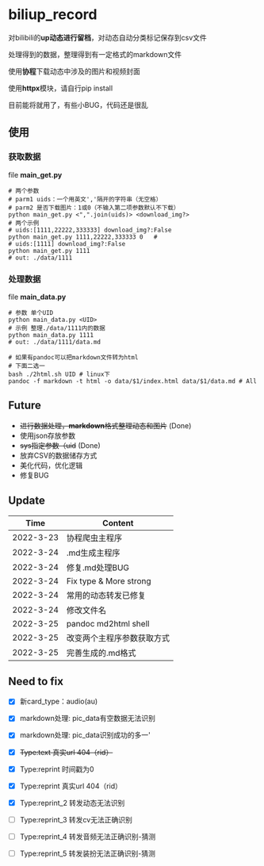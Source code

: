 # biliup_record

对bilibili的**up动态进行留档**，对动态自动分类标记保存到csv文件

处理得到的数据，整理得到有一定格式的markdown文件

使用**协程**下载动态中涉及的图片和视频封面

使用**httpx**模块，请自行pip install

目前能将就用了，有些小BUG，代码还是很乱

## 使用
### 获取数据
file  **main_get.py**
```shell
# 两个参数
# parm1 uids：一个用英文','隔开的字符串（无空格）
# parm2 是否下载图片：1或0（不输入第二项参数默认不下载）
python main_get.py <",".join(uids)> <download_img?>
# 两个示例
# uids:[1111,22222,333333] download_img?:False
python main_get.py 1111,22222,333333 0   #
# uids:[1111] download_img?:False
python main_get.py 1111
# out: ./data/1111
```
### 处理数据
file  **main_data.py**
~~~shell
# 参数 单个UID
python main_data.py <UID>
# 示例 整理./data/1111内的数据
python main_data.py 1111
# out: ./data/1111/data.md

# 如果有pandoc可以把markdown文件转为html
# 下面二选一
bash ./2html.sh UID # linux下
pandoc -f markdown -t html -o data/$1/index.html data/$1/data.md # All
~~~

## Future

* ~~进行数据处理，**markdown**格式整理动态和图片~~ (Done)
* 使用json存放参数
* ~~sys指定参数（uid~~ (Done)
* 放弃CSV的数据储存方式
* 美化代码，优化逻辑
* 修复BUG

## Update

|Time|Content|
|----|----|
|2022-3-23|协程爬虫主程序|
|2022-3-24|.md生成主程序|
|2022-3-24|修复.md处理BUG|
|2022-3-24|Fix type & More strong|
|2022-3-24|常用的动态转发已修复|
|2022-3-24|修改文件名|
|2022-3-25|pandoc md2html shell|
|2022-3-25|改变两个主程序参数获取方式|
|2022-3-25|完善生成的.md格式|

## Need to fix

- [x] 新card_type：audio(au)
- [x] markdown处理: pic_data有空数据无法识别
- [x] markdown处理: pic_data识别成功的多一'
- [x] ~~Type:text 真实url 404（rid）~~
- [x] Type:reprint 时间戳为0
- [x] Type:reprint 真实url 404（rid）
- [x] Type:reprint_2 转发动态无法识别
- [ ] Type:reprint_3 转发cv无法正确识别
- [ ] Type:reprint_4 转发音频无法正确识别-猜测
- [ ] Type:reprint_5 转发装扮无法正确识别-猜测

 
